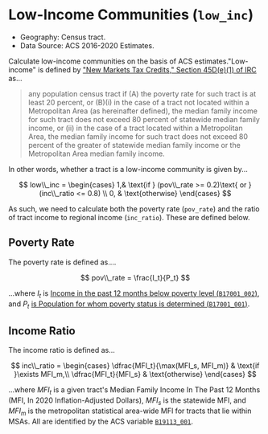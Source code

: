 # Low-Income Communities (`low_inc`)

+ Geography: Census tract.
+ Data Source: ACS 2016-2020 Estimates.

Calculate low-income communities on the basis of ACS estimates."Low-income" is defined by ["New Markets Tax Credits," Section 45D(e)(1) of IRC](https://www.federalregister.gov/d/01-31391/p-16) as...

> any population census tract if (A) the poverty rate for such tract is at least 20 percent, or (B)(i) in the case of a tract not located within a Metropolitan Area (as hereinafter defined), the median family income for such tract does not exceed 80 percent of statewide median family income, or (ii) in the case of a tract located within a Metropolitan Area, the median family income for such tract does not exceed 80 percent of the greater of statewide median family income or the Metropolitan Area median family income.

In other words, whether a tract is a low-income community is given by...

$$
low\\_inc = 
\begin{cases}
    1,& \text{if } (pov\\_rate >= 0.2)\text{ or }(inc\\_ratio <= 0.8) \\
    0,              & \text{otherwise}
\end{cases}
$$

As such, we need to calculate both the poverty rate (`pov_rate`) and the ratio of tract income to regional income (`inc_ratio`). These are defined below.

## Poverty Rate

The poverty rate is defined as....

$$
pov\\_rate = \frac{I_t}{P_t}
$$

...where $I_t$ is [Income in the past 12 months below poverty level (`B17001_002`)](https://www.socialexplorer.com/data/ACS2020_5yr/metadata/?ds=ACS20_5yr&var=B17001002), and $P_t$ [is Population for whom poverty status is determined (`B17001_001`)](https://www.socialexplorer.com/data/ACS2020_5yr/metadata/?ds=ACS20_5yr&var=B17001001).

## Income Ratio

The income ratio is defined as...

$$
inc\\_ratio = 
\begin{cases}
  \dfrac{MFI_t}{\max(MFI_s, MFI_m)} & \text{if }\exists MFI_m,\\
  \dfrac{MFI_t}{MFI_s} & \text{otherwise}
\end{cases}
$$

...where $MFI_t$ is a given tract's Median Family Income In The Past 12 Months (MFI, In 2020 Inflation-Adjusted Dollars), $MFI_s$ is the statewide MFI, and $MFI_m$ is the metropolitan statistical area-wide MFI for tracts that lie within MSAs. All are identified by the ACS variable [`B19113_001`](https://www.socialexplorer.com/data/ACS2020_5yr/metadata/?ds=ACS20_5yr&var=B19113001).
